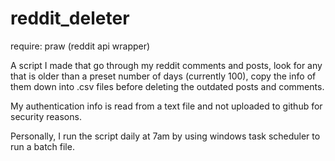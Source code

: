 # reddit_deleter
require: praw (reddit api wrapper)

A script I made that go through my reddit comments and posts, look for any that is older than a preset number of days (currently 100), copy the info of them down into .csv files before deleting the outdated posts and comments.

My authentication info is read from a text file and not uploaded to github for security reasons.

Personally, I run the script daily at 7am by using windows task scheduler to run a batch file.
